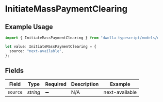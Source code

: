 # InitiateMassPaymentClearing

## Example Usage

```typescript
import { InitiateMassPaymentClearing } from "dwolla-typescript/models/operations";

let value: InitiateMassPaymentClearing = {
  source: "next-available",
};
```

## Fields

| Field              | Type               | Required           | Description        | Example            |
| ------------------ | ------------------ | ------------------ | ------------------ | ------------------ |
| `source`           | *string*           | :heavy_minus_sign: | N/A                | next-available     |